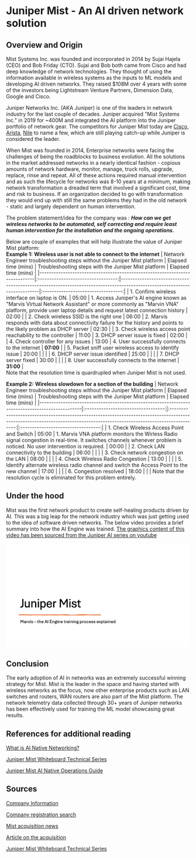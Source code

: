 # Juniper Mist - An AI driven network solution

## Overview and Origin 
Mist Systems Inc. was founded and incorporated in 2014 by Sujai Hajela (CEO) and Bob Friday (CTO).  Sujai and Bob both came from Cisco and had deep knowledge of network technologies. They thought of using the information available in wireless systems as the inputs to ML models and developing AI driven networks. They raised $108M over 4 years with some of the investors being Lightstream Venture Partners, Dimension Data, Google and Cisco.

Juniper Networks Inc. (AKA Juniper) is one of the leaders in network industry for the last couple of decades. Juniper acquired "Mist Systems Inc." in 2019 for ~400M and integrated the AI platform into the Juniper portfolio of network gear. The competitors for Juniper Mist today are <a href="www.cisco.com">Cisco</a>, <a href="www.arista.com">Arista</a>, <a href="www.nile.com">Nile</a> to name a few, which are still playing catch-up while Juniper is considered the leader.

When Mist was founded in 2014, Enterprise networks were facing the challenges of being the roadblocks to business evolution. All the solutions in the market addressed networks in a nearly identical fashion - copious amounts of network hardware, monitor, manage, truck rolls, upgrade, replace, rinse and repeat. All of these actions required manual intervention and as such the lifecycle for networks was 8-10 years at a minimum, making network transformation a dreaded term that involved a significant cost, time and risk to business. If an organization decided to go with transformation they would end up with still the same problems they had in the old network - static and largely dependent on human intervention.

The problem statement/idea for the company was : ***How can we get wireless networks to be automated, self correcting and require least human intervention for the installation and the ongoing operations.*** 

Below are couple of examples that will help illustrate the value of Juniper Mist platform:\
**Example 1:** **Wireless user is not able to connect to the internet**
|  Network Engineer troubleshooting steps without the Juniper Mist platform  |  Elapsed time (mins) | Troubleshooting steps with the Juniper Mist platform                                                                    |  Elapsed time (mins) |
|----------------------------------------------------------------------------|:----------------------------------:|-------------------------------------------------------------------------------------------------------------------------|:----------------------------------:|
| 1. Confirm wireless interface on laptop is ON.                             |                05:00               | 1. Access Juniper's AI engine known as "Marvis Virtual Network Assistant" or more commonly as "Marvin VNA" platform, provide user laptop details and request latest connection history                      | 02:00                              |
| 2. Check wireless SSID is the right one                                    |                06:00               | 2. Marvis responds with data about connectivity failure for the history and points to the likely problem as DHCP server | 02:30                              |
| 3. Check wireless access point reachability to the controller              |                11:00               | 3. DHCP server issue is fixed                                                                                           | 02:00                              |
| 4. Check controller for any issues                                         |                13:00               | 4. User successfully connects to the internet                                                                           | **07:00**                              |
| 5. Packet sniff user wireless access to identify issue                     |                20:00               |                                                                                                                         |                                    |
| 6. DHCP server issue identified                                            |                25:00               |                                                                                                                         |                                    |
| 7. DHCP server fixed                                                       |                30:00               |                                                                                                                         |                                    |
| 8. User successfully connects to the internet                              |                **31:00**               |                                                                                                                        
Note that the resolution time is quardrupled when Juniper Mist is not used.

**Example 2:** **Wireless slowdown for a section of the building**
|  Network Engineer troubleshooting steps  without the Juniper Mist platform                     |  Elapsed time (mins) |                                                          Troubleshooting steps  with the Juniper Mist platform                                                           |  Elapsed time (mins) |
|------------------------------------------------------------------------------------------------|:----------------------------------:|:------------------------------------------------------------------------------------------------------------------------------------------------------------------------:|:----------------------------------:|
| 1. Check Wireless Access Point and Switch                                                      |                05:00               | 1. Marvis VNA platform monitors the Wirless Radio signal congestion in real-time.    It switches channels whenever problem is noticed. No user intervention is required. | 00:00                              |
| 2. Check LAN connectivity to the building                                                      |                06:00               |                                                                                                                                                                          |                                    |
| 3. Check network congestion on the LAN                                                         |                08:00               |                                                                                                                                                                          |                                    |
| 4. Check Wireless Radio Congestion                                                             |                13:00               |                                                                                                                                                                          |                                    |
| 5. Identify alternate wireless radio channel and    switch the Access Point to the new channel |                17:00               |                                                                                                                                                                          |                                    |
| 6. Congestion resolved                                                                         |                18:00               |                                                                                                                                                                          |                                    |
Note that the resolution cycle is eliminated for this problem entirely.

## Under the hood
Mist was the first network product to create self-healing products driven by AI. This was a big leap for the network industry which was just getting used to the idea of software driven networks. The below video provides a brief summary into how the AI Engine was trained. <a href="https://www.youtube.com/watch?v=h-cgOoxvPOI&list=PLGvolzhkU_gRu2Sq3O3yKpo8u0h3-NNe6&index=5">The graphics content of this video has been sourced from the Juniper AI series on youtube</a>

![Mist_video_git](https://github.com/aj1560/ai-case-study/blob/main/Mist_video_git.gif)

## Conclusion
The early adoption of AI in networks was an extremely successful winning strategy for Mist. Mist is the leader in the space and having started with wireless networks as the focus, now other enterprise products such as LAN switches and routers, WAN routers are also part of the Mist platform. The network telemetry data collected through 30+ years of Juniper networks has been effectively used for training the ML model showcasing great results.

## References for additional reading 
<a href="https://www.juniper.net/us/en/research-topics/what-is-ai-native-networking.html">What is AI Native Networking?</a>

<a href="https://m.youtube.com/playlist?list=PLGvolzhkU_gRu2Sq3O3yKpo8u0h3-NNe6">Juniper Mist Whiteboard Technical Series</a>

<a href="https://www.juniper.net/documentation/us/en/software/mist/mist-aiops/mist-aiops.pdf">Juniper Mist AI Native Operations Guide</a>
## Sources
<a href="https://www.crunchbase.com/organization/mist-systems/company_financials">Company Information</a>

<a href="https://icis.corp.delaware.gov/Ecorp/EntitySearch/NameSearch.aspx">Company registration search</a>

<a href="https://newsroom.juniper.net/news/news-details/2019/Juniper-Networks-Announces-Intent-to-Acquire-Mist-Systems-to-Bring-AI-to-IT-Delivering-on-Promise-of-Software-Defined-Enterprise/default.aspx">Mist acquisition news</a>

<a href="https://medium.com/lightspeed-venture-partners/mist-systems-joins-juniper-networks-e13e774d54d5">Article on the acquisition</a>

<a href="https://m.youtube.com/playlist?list=PLGvolzhkU_gRu2Sq3O3yKpo8u0h3-NNe6">Juniper Mist Whiteboard Technical Series</a>


